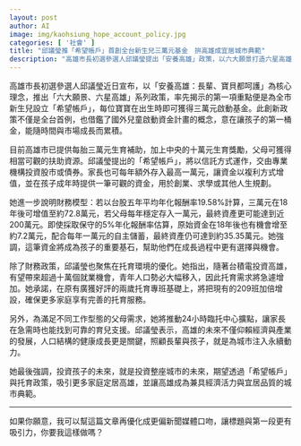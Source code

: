 ```yaml
---
layout: post
author: AI
image: img/kaohsiung_hope_account_policy.jpg
categories: [ '社會' ]
title: "邱議瑩推「希望帳戶」首創全台新生兒三萬元基金　拚高雄成宜居城市典範"  
description: "高雄市長初選參選人邱議瑩提出「安養高雄」政策，以六大願景打造六星高雄，率先公布為全市新生兒設立三萬元啟動資金的「希望帳戶」。資金由專業信託運作，父母可額外儲蓄並享複利增值，助孩子成年時擁有創業或求學基礎。她同步承諾加倍增設托育專班與擴點24小時臨托中心，吸引更多家庭定居高雄，提升城市宜居與競爭力。"  "
---
```

高雄市長初選參選人邱議瑩近日宣布，以「安養高雄：長輩、寶貝都呵護」為核心理念，推出「六大願景、六星高雄」系列政策，率先揭示的第一項重點便是為全市新生兒設立「希望帳戶」，每位寶寶在出生時即可獲得三萬元啟動基金。此創新政策不僅是全台首例，也借鑑了國外兒童啟動資金計畫的概念，意在讓孩子的第一桶金，能隨時間與市場成長而累積。  

目前高雄市已提供每胎三萬元生育補助，加上中央的十萬元生育獎勵，父母可獲得相當可觀的扶助資源。邱議瑩提出的「希望帳戶」，將以信託方式運作，交由專業機構投資股市或債券。家長也可每年額外存入最高一萬元，讓資金以複利方式增值，並在孩子成年時提供一筆可觀的資金，用於創業、求學或其他人生規劃。  

她進一步說明財務模型：若以台股五年平均年化報酬率19.58%計算，三萬元在18年後可增值至約72.8萬元，若父母每年穩定存入一萬元，最終資產更可能達到近200萬元。即使採取保守的5%年化報酬率估算，原始資金在18年後也有機會增至約7.2萬元，配合每年一萬元的自主儲蓄，最終資產仍可達到約35.35萬元。她強調，這筆資金將成為孩子的重要基石，幫助他們在成長過程中更有選擇與機會。  

除了財務政策，邱議瑩也聚焦在托育環境的優化。她指出，隨著台積電投資高雄，有望帶來超過十萬個就業機會，青年人口勢必大幅移入，因此托育需求將急遽增加。她承諾，在原有廣獲好評的兩歲托育專班基礎上，將把現有的209班加倍增設，確保更多家庭享有完善的托育服務。  

另外，為滿足不同工作型態的父母需求，她將推動24小時臨托中心擴點，讓家長在急需時也能找到可靠的育兒支援。邱議瑩表示，高雄的未來不僅仰賴經濟與產業的發展，人口結構的健康成長更是關鍵，照顧長輩與孩子，就是為城市注入永續動力。  

她最後強調，投資孩子的未來，就是投資整座城市的未來，期望透過「希望帳戶」與托育政策，吸引更多家庭定居高雄，並讓高雄成為兼具經濟活力與宜居品質的城市典範。  

---

如果你願意，我可以幫這篇文章再優化成更偏新聞媒體口吻，讓標題與第一段更有吸引力，你要我這樣做嗎？
